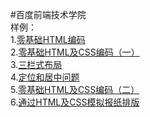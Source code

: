 #百度前端技术学院  
样例：  
1.[零基础HTML编码](https://lovelope.github.io/html/task01/task_1_1_1.html)  
2.[零基础HTML及CSS编码（一）](https://lovelope.github.io/html/task02/task_1_1_2.html)  
3.[三栏式布局](https://lovelope.github.io/html/task03/task_1_3.html)  
4.[定位和居中问题](https://lovelope.github.io/html/task04/index.html)  
5.[零基础HTML及CSS编码（二）](https://lovelope.github.io/html/task05/index.html)  
6.[通过HTML及CSS模拟报纸排版](https://lovelope.github.io/html/task06/index.html)  
